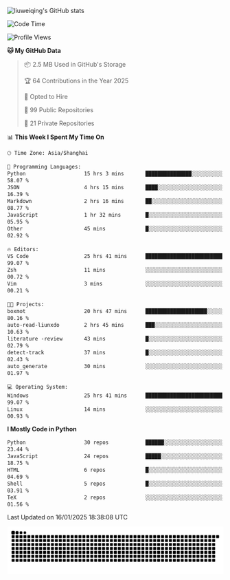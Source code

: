 ![liuweiqing's GitHub stats](https://github-readme-stats.vercel.app/api?username=14790897&show_icons=true&locale=cn&include_all_commits=true&count_private=true)

<!--START_SECTION:waka-->
![Code Time](http://img.shields.io/badge/Code%20Time-1%2C820%20hrs%2021%20mins-blue)

![Profile Views](http://img.shields.io/badge/Profile%20Views-15-blue)

**🐱 My GitHub Data** 

> 📦 2.5 MB Used in GitHub's Storage 
 > 
> 🏆 64 Contributions in the Year 2025
 > 
> 💼 Opted to Hire
 > 
> 📜 99 Public Repositories 
 > 
> 🔑 21 Private Repositories 
 > 
📊 **This Week I Spent My Time On** 

```text
🕑︎ Time Zone: Asia/Shanghai

💬 Programming Languages: 
Python                   15 hrs 3 mins       ███████████████░░░░░░░░░░   58.07 % 
JSON                     4 hrs 15 mins       ████░░░░░░░░░░░░░░░░░░░░░   16.39 % 
Markdown                 2 hrs 16 mins       ██░░░░░░░░░░░░░░░░░░░░░░░   08.77 % 
JavaScript               1 hr 32 mins        █░░░░░░░░░░░░░░░░░░░░░░░░   05.95 % 
Other                    45 mins             █░░░░░░░░░░░░░░░░░░░░░░░░   02.92 % 

🔥 Editors: 
VS Code                  25 hrs 41 mins      █████████████████████████   99.07 % 
Zsh                      11 mins             ░░░░░░░░░░░░░░░░░░░░░░░░░   00.72 % 
Vim                      3 mins              ░░░░░░░░░░░░░░░░░░░░░░░░░   00.21 % 

🐱‍💻 Projects: 
boxmot                   20 hrs 47 mins      ████████████████████░░░░░   80.16 % 
auto-read-liunxdo        2 hrs 45 mins       ███░░░░░░░░░░░░░░░░░░░░░░   10.63 % 
literature -review       43 mins             █░░░░░░░░░░░░░░░░░░░░░░░░   02.79 % 
detect-track             37 mins             █░░░░░░░░░░░░░░░░░░░░░░░░   02.43 % 
auto_generate            30 mins             ░░░░░░░░░░░░░░░░░░░░░░░░░   01.97 % 

💻 Operating System: 
Windows                  25 hrs 41 mins      █████████████████████████   99.07 % 
Linux                    14 mins             ░░░░░░░░░░░░░░░░░░░░░░░░░   00.93 % 
```

**I Mostly Code in Python** 

```text
Python                   30 repos            ██████░░░░░░░░░░░░░░░░░░░   23.44 % 
JavaScript               24 repos            █████░░░░░░░░░░░░░░░░░░░░   18.75 % 
HTML                     6 repos             █░░░░░░░░░░░░░░░░░░░░░░░░   04.69 % 
Shell                    5 repos             █░░░░░░░░░░░░░░░░░░░░░░░░   03.91 % 
TeX                      2 repos             ░░░░░░░░░░░░░░░░░░░░░░░░░   01.56 % 
```




 Last Updated on 16/01/2025 18:38:08 UTC
<!--END_SECTION:waka-->

<picture>
  <source media="(prefers-color-scheme: dark)" srcset="https://raw.githubusercontent.com/14790897/14790897/output/github-contribution-grid-snake-dark.svg" />
  <source media="(prefers-color-scheme: light)" srcset="https://raw.githubusercontent.com/14790897/14790897/output/github-contribution-grid-snake.svg" />
  <img alt="github-snake" src="https://raw.githubusercontent.com/14790897/14790897/output/github-contribution-grid-snake.svg" />
</picture>
